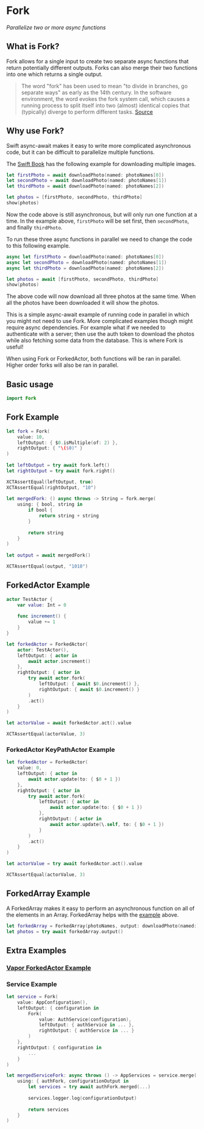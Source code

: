 # Fork

*Parallelize two or more async functions*

## What is Fork?

Fork allows for a single input to create two separate async functions that return potentially different outputs. Forks can also merge their two functions into one which returns a single output.

> The word "fork" has been used to mean "to divide in branches, go separate ways" as early as the 14th century. In the software environment, the word evokes the fork system call, which causes a running process to split itself into two (almost) identical copies that (typically) diverge to perform different tasks.
[Source](https://en.wikipedia.org/wiki/Fork_(software_development)#Etymology)

## Why use Fork?

Swift async-await makes it easy to write more complicated asynchronous code, but it can be difficult to parallelize multiple functions.

The [Swift Book](https://docs.swift.org/swift-book/LanguageGuide/Concurrency.html#ID641) has the following example for downloading multiple images.

```swift
let firstPhoto = await downloadPhoto(named: photoNames[0])
let secondPhoto = await downloadPhoto(named: photoNames[1])
let thirdPhoto = await downloadPhoto(named: photoNames[2])

let photos = [firstPhoto, secondPhoto, thirdPhoto]
show(photos)
```

Now the code above is still asynchronous, but will only run one function at a time. In the example above, `firstPhoto` will be set first, then `secondPhoto`, and finally `thirdPhoto`.

To run these three async functions in parallel we need to change the code to this following example.

```swift
async let firstPhoto = downloadPhoto(named: photoNames[0])
async let secondPhoto = downloadPhoto(named: photoNames[1])
async let thirdPhoto = downloadPhoto(named: photoNames[2])

let photos = await [firstPhoto, secondPhoto, thirdPhoto]
show(photos)
```

The above code will now download all three photos at the same time. When all the photos have been downloaded it will show the photos.

This is a simple async-await example of running code in parallel in which you might not need to use Fork. More complicated examples though might require async dependencies. For example what if we needed to authenticate with a server; then use the auth token to download the photos while also fetching some data from the database. This is where Fork is useful!

When using Fork or ForkedActor, both functions will be ran in parallel. Higher order forks will also be ran in parallel.

## Basic usage

```swift
import Fork
```

## Fork Example

```swift
let fork = Fork(
    value: 10,
    leftOutput: { $0.isMultiple(of: 2) },
    rightOutput: { "\($0)" }
)
        
let leftOutput = try await fork.left()
let rightOutput = try await fork.right()

XCTAssertEqual(leftOutput, true)
XCTAssertEqual(rightOutput, "10")
        
let mergedFork: () async throws -> String = fork.merge(
    using: { bool, string in
        if bool {
            return string + string
        }
            
        return string
    }
)
        
let output = await mergedFork()

XCTAssertEqual(output, "1010")
```

## ForkedActor Example

```swift
actor TestActor {
    var value: Int = 0
    
    func increment() {
        value += 1
    }
}

let forkedActor = ForkedActor(
    actor: TestActor(),
    leftOutput: { actor in
        await actor.increment()
    },
    rightOutput: { actor in
        try await actor.fork(
            leftOutput: { await $0.increment() },
            rightOutput: { await $0.increment() }
        )
        .act()
    }
)

let actorValue = await forkedActor.act().value

XCTAssertEqual(actorValue, 3)
```

### ForkedActor KeyPathActor<Int> Example

```swift
let forkedActor = ForkedActor(
    value: 0,
    leftOutput: { actor in
        await actor.update(to: { $0 + 1 })
    },
    rightOutput: { actor in
        try await actor.fork(
            leftOutput: { actor in
                await actor.update(to: { $0 + 1 })
            },
            rightOutput: { actor in
                await actor.update(\.self, to: { $0 + 1 })
            }
        )
        .act()
    }
)

let actorValue = try await forkedActor.act().value

XCTAssertEqual(actorValue, 3)
```

## ForkedArray Example

A ForkedArray makes it easy to perform an asynchronous function on all of the elements in an Array. ForkedArray helps with the [example](#why-use-fork) above.

```swift
let forkedArray = ForkedArray(photoNames, output: downloadPhoto(named:))
let photos = try await forkedArray.output()
```


## Extra Examples

### [Vapor ForkedActor Example](https://github.com/0xLeif/VaporForkDemo)

### Service Example

```swift
let service = Fork(
    value: AppConfiguration(),
    leftOutput: { configuration in
        Fork(
            value: AuthService(configuration),
            leftOutput: { authService in ... },
            rightOutput: { authService in ... }
        )
    },
    rightOutput: { configuration in
        ...
    }
)

let mergedServiceFork: async throws () -> AppServices = service.merge(
    using: { authFork, configurationOutput in
        let services = try await authFork.merged(...)
            
        services.logger.log(configurationOutput)
            
        return services
    }
)
```
